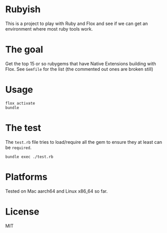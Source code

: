 # Rubyish

This is a project to play with Ruby and Flox and see if we can get an
environment where most ruby tools work.

# The goal

Get the top 15 or so rubygems that have Native Extensions building with Flox.
See `Gemfile` for the list (the commented out ones are broken still)

# Usage

    flox activate
    bundle

# The test

The `test.rb` file tries to load/require all the gem to ensure they at least
can be `required`.

    bundle exec ./test.rb


# Platforms

Tested on Mac aarch64 and Linux x86_64 so far.

# License

MIT
